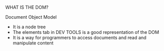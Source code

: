 WHAT IS THE DOM?

Document Object Model

- It is a node tree
- The elements tab in DEV TOOLS is a good representation of the DOM
- It is a way for programmers to access documents and read and manipulate content
